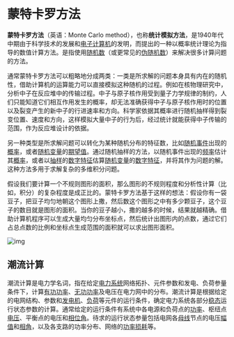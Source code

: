 # 蒙特卡罗方法

**蒙特卡罗方法**（英语：Monte Carlo method），也称**统计模拟方法**，是1940年代中期由于科学技术的发展和[电子计算机](https://zh.wikipedia.org/wiki/电子计算机)的发明，而提出的一种以概率统计理论为指导的数值计算方法。是指使用[随机数](https://zh.wikipedia.org/wiki/随机数)（或更常见的[伪随机数](https://zh.wikipedia.org/wiki/伪随机数)）来解决很多计算问题的方法。

通常蒙特卡罗方法可以粗略地分成两类：一类是所求解的问题本身具有内在的随机性，借助计算机的运算能力可以直接模拟这种随机的过程。例如在核物理研究中，分析中子在反应堆中的传输过程。中子与原子核作用受到量子力学规律的制约，人们只能知道它们相互作用发生的概率，却无法准确获得中子与原子核作用时的位置以及裂变产生的新中子的行进速率和方向。科学家依据其概率进行随机抽样得到裂变位置、速度和方向，这样模拟大量中子的行为后，经过统计就能获得中子传输的范围，作为反应堆设计的依据。

另一种类型是所求解问题可以转化为某种随机分布的特征数，比如[随机事件](https://zh.wikipedia.org/wiki/随机事件)出现的[概率](https://zh.wikipedia.org/wiki/概率)，或者[随机变量](https://zh.wikipedia.org/wiki/随机变量)的[期望值](https://zh.wikipedia.org/wiki/期望值)。通过随机抽样的方法，以随机事件出现的[频率](https://zh.wikipedia.org/wiki/频率)估计其[概率](https://zh.wikipedia.org/wiki/概率)，或者以[抽样](https://zh.wikipedia.org/wiki/抽樣)的[数字特征](https://zh.wikipedia.org/w/index.php?title=数字特征&action=edit&redlink=1)估算[随机变量](https://zh.wikipedia.org/wiki/随机变量)的[数字特征](https://zh.wikipedia.org/w/index.php?title=数字特征&action=edit&redlink=1)，并将其作为问题的解。这种方法多用于求解复杂的多维积分问题。

假设我们要计算一个不规则图形的面积，那么图形的不规则程度和分析性计算（比如，积分）的复杂程度是成正比的。蒙特卡罗方法基于这样的想法：假设你有一袋豆子，把豆子均匀地朝这个图形上撒，然后数这个图形之中有多少颗豆子，这个豆子的数目就是图形的面积。当你的豆子越小，撒的越多的时候，结果就越精确。借助计算机程序可以生成大量均匀分布坐标点，然后统计出图形内的点数，通过它们占总点数的比例和坐标点生成范围的面积就可以求出图形面积。

![img](https://upload.wikimedia.org/wikipedia/commons/8/84/Pi_30K.gif)

## 潮流计算

潮流计算是电力学名词，指在给定[电力系统](https://baike.baidu.com/item/电力系统/338401)网络拓扑、元件参数和发电、负荷参量条件下，计算[有功功率](https://baike.baidu.com/item/有功功率/1016888)、[无功功率](https://baike.baidu.com/item/无功功率/1016928)及电压在电力网中的分布。潮流计算是根据给定的电网结构、参数和[发电机](https://baike.baidu.com/item/发电机/995009)、[负荷](https://baike.baidu.com/item/负荷/11010944)等元件的运行条件，确定电力系统各部分[稳态](https://baike.baidu.com/item/稳态)运行状态参数的计算。通常给定的运行条件有系统中各电源和负荷点的[功率](https://baike.baidu.com/item/功率/808705)、枢纽点[电压](https://baike.baidu.com/item/电压/269108)、平衡点的电压和[相位角](https://baike.baidu.com/item/相位角/3468502)。待求的运行状态参量包括电网各[母线](https://baike.baidu.com/item/母线/10657310)节点的电压[幅值](https://baike.baidu.com/item/幅值/7477844)和[相角](https://baike.baidu.com/item/相角/8812405)，以及各支路的功率分布、网络的[功率损耗](https://baike.baidu.com/item/功率损耗/1976032)等。